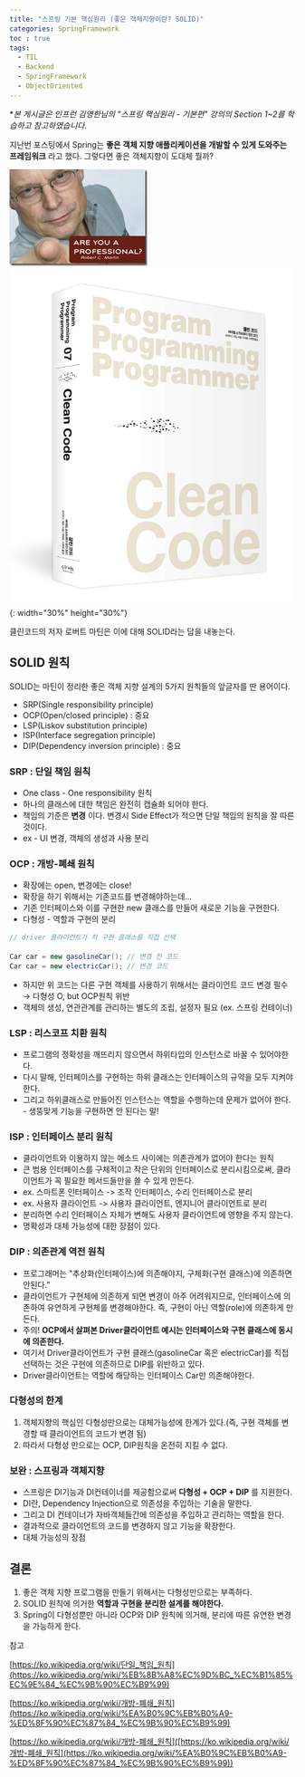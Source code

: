 ```yaml
---
title: "스프링 기본 핵심원리 (좋은 객체지향이란? SOLID)"
categories: SpringFramework
toc : true
tags:
  - TIL
  - Backend
  - SpringFramework
  - ObjectOriented
---
```


**본 게시글은 인프런 김영한님의 "스프링 핵심원리 - 기본편" 강의의 Section 1~2를 학습하고 참고하였습니다.*

지난번 포스팅에서 Spring는 **좋은 객체 지향 애플리케이션을 개발할 수 있게 도와주는 프레임워크** 라고 했다. 그렇다면 좋은 객체지향이 도대체 뭘까? 

![/assets/Spring/robertmartin.png](/assets/Spring/robertmartin.png)
![/assets/Spring/cleancode.png](/assets/Spring/cleancode.png){: width="30%" height="30%"}

클린코드의 저자 로버트 마틴은 이에 대해 SOLID라는 답을 내놓는다.

## SOLID 원칙

SOLID는 마틴이 정리한 좋은 객체 지향 설계의 5가지 원칙들의 앞글자를 딴 용어이다.

- SRP(Single responsibility principle)
- OCP(Open/closed principle) : 중요
- LSP(Liskov substitution principle)
- ISP(Interface segregation principle)
- DIP(Dependency inversion principle) : 중요

### SRP : 단일 책임 원칙

- One class - One responsibility 원칙
- 하나의 클래스에 대한 책임은 완전히 캡슐화 되어야 한다.
- 책임의 기준은 **변경** 이다. 변경시 Side Effect가 적으면 단일 책임의 원칙을 잘 따른 것이다.
- ex -  UI 변경, 객체의 생성과 사용 분리

### OCP : 개방-폐쇄 원칙

- 확장에는 open, 변경에는 close!
- 확장을 하기 위해서는 기존코드를 변경해야하는데...
- 기존 인터페이스와 이를 구현한 new 클래스를 만들어 새로운 기능을 구현한다.
- 다형성 - 역할과 구현의 분리

```java
// driver 클라이언트가 차 구현 클래스를 직접 선택 

Car car = new gasolineCar(); // 변경 전 코드
Car car = new electricCar(); // 변경 코드
```

- 하지만 위 코드는 다른 구현 객체를 사용하기 위해서는 클라이언트 코드 변경 필수 → 다형성 O, but OCP원칙 위반
- 객체의 생성, 연관관계를 관리하는 별도의 조립, 설정자 필요 (ex. 스프링 컨테이너)

### LSP : 리스코프 치환 원칙

- 프로그램의 정확성을 깨뜨리지 않으면서 하위타입의 인스턴스로 바꿀 수 있어야한다.
- 다시 말해, 인터페이스를 구현하는 하위 클래스는 인터페이스의 규약을 모두 지켜야한다.
- 그리고 하위클래스로 만들어진 인스턴스는 역할을 수행하는데 문제가 없어야 한다. - 생뚱맞게 기능을 구현하면 안 된다는 말!

### ISP : 인터페이스 분리 원칙

- 클라이언트와 이용하지 않는 메소드 사이에는 의존관계가 없어야 한다는 원칙
- 큰 범용 인터페이스를 구체적이고 작은 단위의 인터페이스로 분리시킴으로써, 클라이언트가 꼭 필요한 메서드들만을 쓸 수 있게 만든다.
- ex. 스마트폰 인터페이스 -> 조작 인터페이스, 수리 인터페이스로 분리 
- ex. 사용자 클라이언트 -> 사용자 클라이언트, 엔지니어 클라이언트로 분리
- 분리하면 수리 인터페이스 자체가 변해도 사용자 클라이언트에 영향을 주지 않는다.
- 명확성과 대체 가능성에 대한 장점이 있다.

### DIP : 의존관계 역전 원칙

- 프로그래머는 "추상화(인터페이스)에 의존해야지, 구체화(구현 클래스)에 의존하면 안된다." 
- 클라이언트가 구현체에 의존하게 되면 변경이 아주 어려워지므로, 인터페이스에 의존하여 유연하게 구현체를 변경해야한다. 즉, 구현이 아닌 역할(role)에 의존하게 만든다.
- 주의! __OCP에서 살펴본 Driver클라이언트 예시는 인터페이스와 구현 클래스에 동시에 의존한다.__ 
- 여기서 Driver클라이언트가 구현 클래스(gasolineCar 혹은 electricCar)를 직접 선택하는 것은 구현에 의존하므로 DIP를 위반하고 있다.
- Driver클라이언트는 역할에 해당하는 인터페이스 Car만 의존해야한다.

### 다형성의 한계
1. 객체지향의 핵심인 다형성만으로는 대체가능성에 한계가 있다.(즉, 구현 객체를 변경할 때 클라이언트의 코드가 변경 됨)
2. 따라서 다형성 만으로는 OCP, DIP원칙을 온전히 지킬 수 없다.

### 보완 : 스프링과 객체지향
- 스프링은 DI기능과 DI컨테이너를 제공함으로써 __다형성 + OCP + DIP__ 를 지원한다.
- DI란, Dependency  Injection으로 의존성을 주입하는 기술을 말한다.
- 그리고 DI 컨테이너가 자바객체들간에 의존성을 주입하고 관리하는 역할을 한다.
- 결과적으로 클라이언트의 코드를 변경하지 않고 기능을 확장한다.
- 대체 가능성의 장점

## 결론
1. 좋은 객체 지향 프로그램을 만들기 위해서는 다형성만으로는 부족하다.
2. SOLID 원칙에 의거한 __역할과 구현을 분리한 설계를 해야한다.__ 
3. Spring이 다형성뿐만 아니라 OCP와 DIP 원칙에 의거해, 분리에 따른 유연한 변경을 가능하게 한다.


참고 

[https://ko.wikipedia.org/wiki/단일_책임_원칙](https://ko.wikipedia.org/wiki/%EB%8B%A8%EC%9D%BC_%EC%B1%85%EC%9E%84_%EC%9B%90%EC%B9%99) 

[https://ko.wikipedia.org/wiki/개방-폐쇄_원칙](https://ko.wikipedia.org/wiki/%EA%B0%9C%EB%B0%A9-%ED%8F%90%EC%87%84_%EC%9B%90%EC%B9%99)

[https://ko.wikipedia.org/wiki/개방-폐쇄_원칙]([https://ko.wikipedia.org/wiki/개방-폐쇄_원칙](https://ko.wikipedia.org/wiki/%EA%B0%9C%EB%B0%A9-%ED%8F%90%EC%87%84_%EC%9B%90%EC%B9%99))
